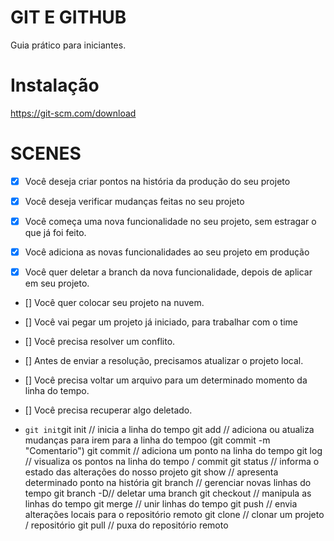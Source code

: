 # GIT E GITHUB
Guia prático para iniciantes.

# Instalação
https://git-scm.com/download

# SCENES

 - [x] Você deseja criar pontos na história da produção do seu projeto

 - [x] Você deseja verificar mudanças feitas no seu projeto

 - [x] Você começa uma nova funcionalidade no seu projeto, sem estragar o que já foi feito.

 - [x] Você adiciona as novas funcionalidades ao seu projeto em produção

 - [x]  Você quer deletar a branch da nova funcionalidade, depois de aplicar em seu projeto.

 - [] Você quer colocar seu projeto na nuvem.

 - [] Você vai pegar um projeto já iniciado, para trabalhar com o time

 - [] Você precisa resolver um conflito.

 - [] Antes de enviar a resolução, precisamos atualizar o projeto local.

 - [] Você precisa voltar um arquivo para um determinado momento da linha do tempo.

 - [] Você precisa recuperar algo deletado.

* `git init`git init // inicia a linha do tempo
git add // adiciona ou atualiza mudanças para irem para a linha do tempoo (git commit -m "Comentario")
git commit // adiciona um ponto na linha do tempo
git log // visualiza os pontos na linha do tempo / commit
git status // informa o estado das alterações do nosso projeto
git show // apresenta determinado ponto na história
git branch // gerenciar novas linhas do tempo
git branch -D// deletar uma branch
git checkout // manipula as linhas do tempo
git merge // unir linhas do tempo
git push // envia alterações locais para o repositório remoto
git clone // clonar um projeto / repositório
git pull // puxa do repositório remoto